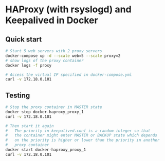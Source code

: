 # HAProxy (with rsyslogd) and Keepalived in Docker

## Quick start
```bash
# Start 5 web servers with 2 proxy servers
docker-compose up -d --scale web=5 --scale proxy=2
# show logs of the proxy container
docker logs -f proxy
```

```bash
# Access the virtual IP specified in docker-compose.yml
curl -v 172.18.0.101
```

## Testing
```bash
# Stop the proxy container in MASTER state
docker stop docker-haproxy_proxy_1
curl -v 172.18.0.101

# Then start it again
#   The priority in keepalived.conf is a random integer so that
#   the container might enter MASTER or BACKUP state which depends
#   on the priority is higher or lower than the priority in another
#   proxy container
docker start docker-haproxy_proxy_1
curl -v 172.18.0.101
```

